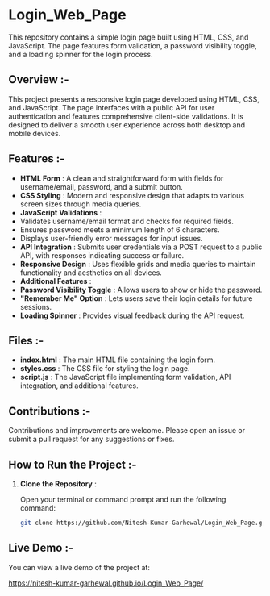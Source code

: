 # Login_Web_Page

This repository contains a simple login page built using HTML, CSS, and JavaScript. The page features form validation, a password visibility toggle, and a loading spinner for the login process.

## Overview :-
This project presents a responsive login page developed using HTML, CSS, and JavaScript. The page interfaces with a public API for user authentication and features comprehensive client-side validations. It is designed to deliver a smooth user experience across both desktop and mobile devices.

## Features :-
- **HTML Form** : A clean and straightforward form with fields for username/email, password, and a submit button.
- **CSS Styling** : Modern and responsive design that adapts to various screen sizes through media queries.
- **JavaScript Validations** :
 - Validates username/email format and checks for required fields.
 - Ensures password meets a minimum length of 6 characters.
 - Displays user-friendly error messages for input issues.
- **API Integration** : Submits user credentials via a POST request to a public API, with responses indicating success or failure.
- **Responsive Design** : Uses flexible grids and media queries to maintain functionality and aesthetics on all devices.
- **Additional Features** :
 - **Password Visibility Toggle** : Allows users to show or hide the password.
 - **"Remember Me" Option** : Lets users save their login details for future sessions.
 - **Loading Spinner** : Provides visual feedback during the API request.

## Files :-
- **index.html** : The main HTML file containing the login form.
- **styles.css** : The CSS file for styling the login page.
- **script.js** : The JavaScript file implementing form validation, API integration, and additional features.

## Contributions :-
Contributions and improvements are welcome. Please open an issue or submit a pull request for any suggestions or fixes.

## How to Run the Project :-

1. **Clone the Repository** : 

   Open your terminal or command prompt and run the following command:

   ```bash
   git clone https://github.com/Nitesh-Kumar-Garhewal/Login_Web_Page.git

## Live Demo :-

You can view a live demo of the project at:

https://nitesh-kumar-garhewal.github.io/Login_Web_Page/

